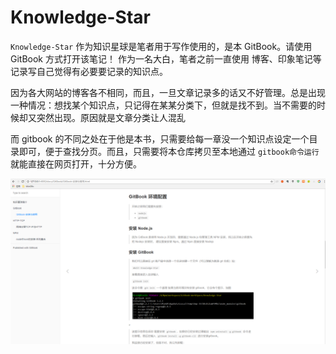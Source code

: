 # Knowledge-Star

`Knowledge-Star` 作为知识星球是笔者用于写作使用的，是本 GitBook。请使用 GitBook 方式打开该笔记！
作为一名大白，笔者之前一直使用 博客、印象笔记等记录写自己觉得有必要要记录的知识点。

因为各大网站的博客各不相同，而且，一旦文章记录多的话又不好管理。总是出现一种情况：想找某个知识点，只记得在某某分类下，但就是找不到。当不需要的时候却又突然出现。原因就是文章分类让人混乱

而 gitbook 的不同之处在于他是本书，只需要给每一章没一个知识点设定一个目录即可，便于查找分页。而且，只需要将本仓库拷贝至本地通过 `gitbook命令运行` 就能直接在网页打开，十分方便。

![gitBook-effect-picture](images/gitbook-effect-picture.png)